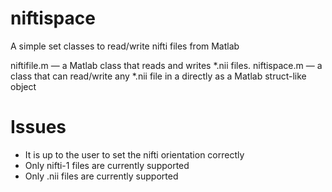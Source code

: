 # niftispace
A simple set classes to read/write nifti files from Matlab 

niftifile.m — a Matlab class that reads and writes *.nii files. 
niftispace.m — a class that can read/write any *.nii file in a directly as a Matlab struct-like object 

# Issues

* It is up to the user to set the nifti orientation correctly
* Only nifti-1 files are currently supported
* Only .nii files are currently supported
